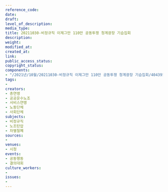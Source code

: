 ```yaml
---
reference_code: 
date: 
draft: 
level_of_description: 
media_type: 
title: 20211030-비정규직 이제그만 110만 공동투쟁 청계광장 기습집회
description: 
weight: 
modified_at: 
created_at: 
link: 
public_access_status: 
copyright_status: 
components:
- "/2021년/10월/20211030-비정규직 이제그만 110만 공동투쟁 청계광장 기습집회/404395_63463_3333.jpg"
tags:
- 
creators:
- 총연맹
- 공공운수노조
- 서비스연맹
- 노동단체
- 사회단체
subjects:
- 비정규직
- 노조탄압
- 차별철폐
sources:
- 
venues:
- 시청
events:
- 공동행동
- 결의대회
culture_workers:
- 
issues:
- 
---
```


